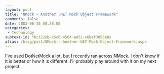 ```yaml
---
layout: post
title: "NMock - Another .NET Mock Object Framework"
comments: false
date: 2003-06-16 08:20:00
categories:
 - Technology
subtext-id: f0c122eb-45c6-4504-ad52-e6bef3095e8a
alias: /blog/post/NMock---Another-NET-Mock-Object-Framework.aspx
---
```



I've used [DotNetMock ](http://sourceforge.net/projects/dotnetmock/)a lot, but I recently ran across NMock. I don't know if it is better or how it is different. I'll probably play around with it on my next project. 
